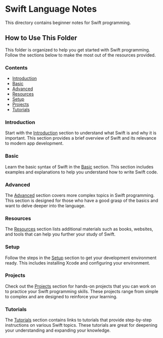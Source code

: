 # Swift Language Notes

This directory contains beginner notes for Swift programming.

## How to Use This Folder

This folder is organized to help you get started with Swift programming. Follow the sections below to make the most out of the resources provided.

### Contents

- [Introduction](#introduction)
- [Basic](#basic)
- [Advanced](#advanced)
- [Resources](#resources)
- [Setup](#setup)
- [Projects](#projects)
- [Tutorials](#tutorials)

### Introduction

Start with the [Introduction](#introduction) section to understand what Swift is and why it is important. This section provides a brief overview of Swift and its relevance to modern app development.

### Basic

Learn the basic syntax of Swift in the [Basic](#basic) section. This section includes examples and explanations to help you understand how to write Swift code.

### Advanced

The [Advanced](#advanced) section covers more complex topics in Swift programming. This section is designed for those who have a good grasp of the basics and want to delve deeper into the language.

### Resources

The [Resources](#resources) section lists additional materials such as books, websites, and tools that can help you further your study of Swift.

### Setup

Follow the steps in the [Setup](#setup) section to get your development environment ready. This includes installing Xcode and configuring your environment.

### Projects

Check out the [Projects](#projects) section for hands-on projects that you can work on to practice your Swift programming skills. These projects range from simple to complex and are designed to reinforce your learning.

### Tutorials

The [Tutorials](#tutorials) section contains links to tutorials that provide step-by-step instructions on various Swift topics. These tutorials are great for deepening your understanding and expanding your knowledge.

